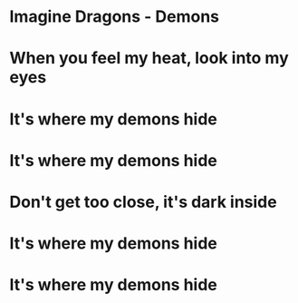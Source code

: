 # Imagine Dragons - Demons
# When you feel my heat, look into my eyes
# It's where my demons hide
# It's where my demons hide
# Don't get too close, it's dark inside
# It's where my demons hide
# It's where my demons hide
